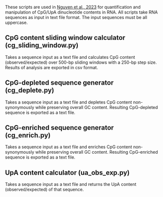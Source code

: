 These scripts are used in [Nguyen et al., 2023](https://doi.org/10.3390/v15040830) for quantification and manipulation of CpG/UpA dinucleotide contents in RNA. All scripts take RNA sequences as input in text file format. The input sequences must be all uppercase.

## CpG content sliding window calculator (cg_sliding_window.py)
Takes a sequence input as a text file and calculates CpG content (observed/expected) over 500-bp sliding windows with a 250-bp step size. Results of analysis are exported in csv format.

## CpG-depleted sequence generator (cg_deplete.py)
Takes a sequence input as a text file and depletes CpG content non-synonymously while preserving overall GC content. Resulting CpG-depleted sequence is exported as a text file.

## CpG-enriched sequence generator (cg_enrich.py)
Takes a sequence input as a text file and enriches CpG content non-synonymously while preserving overall GC content. Resulting CpG-enriched sequence is exported as a text file.

## UpA content calculator (ua_obs_exp.py)
Takes a sequence input as a text file and returns the UpA content (observed/expected) of that sequence.
